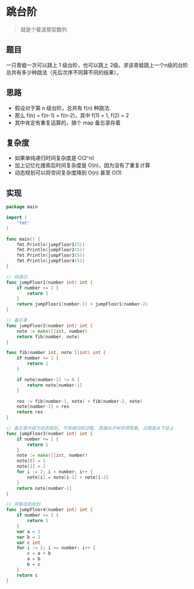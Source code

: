 # 跳台阶

> 就是个斐波那契数列

## 题目

一只青蛙一次可以跳上 1 级台阶，也可以跳上 2级。求该青蛙跳上一个n级的台阶总共有多少种跳法（先后次序不同算不同的结果）。

## 思路

* 假设对于第 n 级台阶，总共有 f(n) 种跳法.
* 那么 f(n) = f(n-1) + f(n-2)，其中 f(1) = 1, f(2) = 2
* 其中肯定有重复运算的，搞个 map 备忘录存着

## 复杂度

* 如果单纯递归时间复杂度是 O(2^n)
* 加上记忆化搜索后时间复杂度是 O(n)，因为没有了重复计算
* 动态规划可以将空间复杂度降到 O(n) 甚至 O(1)

## 实现

```go
package main

import (
	"fmt"
)

func main() {
	fmt.Println(jumpFloor1(5))
	fmt.Println(jumpFloor2(5))
	fmt.Println(jumpFloor3(5))
	fmt.Println(jumpFloor4(5))
}

// 纯递归
func jumpFloor1(number int) int {
	if number <= 1 {
		return 1
	}
	return jumpFloor1(number-1) + jumpFloor1(number-2)
}

// 备忘录
func jumpFloor2(number int) int {
	note := make([]int, number)
	return fib(number, note)
}

func fib(number int, note []int) int {
	if number <= 1 {
		return 1
	}

	if note[number-1] != 0 {
		return note[number-1]
	}

	res := fib(number-1, note) + fib(number-2, note)
	note[number-1] = res
	return res
}

// 备忘录升级为动态规划, 不用递归的过程, 直接从子树求得答案, 过程是从下往上
func jumpFloor3(number int) int {
	if number <= 1 {
		return 1
	}
	note := make([]int, number)
	note[0] = 1
	note[1] = 2
	for i := 2; i < number; i++ {
		note[i] = note[i-1] + note[i-2]
	}
	return note[number-1]
}

// 究极动态规划
func jumpFloor4(number int) int {
	if number <= 1 {
		return 1
	}
	var a = 1
	var b = 1
	var c int
	for i := 2; i <= number; i++ {
		c = a + b
		a = b
		b = c
	}
	return c
}
```